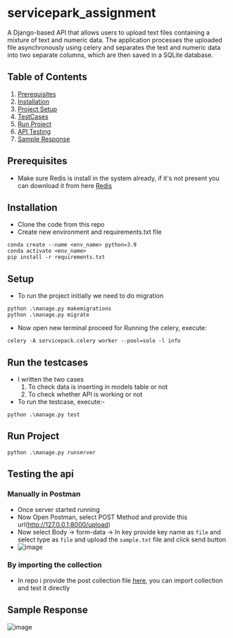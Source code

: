 # servicepark_assignment

A Django-based API that allows users to upload text files containing a mixture of text and numeric data. The application processes the uploaded file asynchronously using celery and separates the text and numeric data into two separate columns, which are then saved in a SQLite database. 

## Table of Contents
1. [Prerequisites](#prerequisites)
2. [Installation](#installation)
3. [Project Setup](#setup)
4. [TestCases](#run-the-testcases)
5. [Run Project](#run-project)
6. [API Testing](#testing-the-api)
7. [Sample Response](#sample-response)

## Prerequisites

- Make sure Redis is install in the system already, if it's not present you can download it from
  here [Redis](https://github.com/tporadowski/redis/releases/download/v5.0.14.1/Redis-x64-5.0.14.1.msi)

## Installation

- Clone the code from this repo
- Create new environment and requirements.txt file

```commandline
conda create --name <env_name> python=3.9
conda activate <env_name>
pip install -r requirements.txt
```

## Setup

- To run the project initially we need to do migration
```shell
python .\manage.py makemigrations
python .\manage.py migrate
```

- Now open new terminal proceed for Running the celery, execute:
```shell
celery -A servicepack.celery worker --pool=solo -l info
```

## Run the testcases
- I written the two cases
   1. To check data is inserting in models table or not
   2. To check whether API is working or not
- To run the testcase, execute:-
```shell
python .\manage.py test
```

## Run Project

```shell
python .\manage.py runserver
```

## Testing the api

### Manually in Postman

- Once server started running
- Now Open Postman, select POST Method and provide this url(http://127.0.0.1:8000/upload)
- Now select Body -> form-data -> In key provide key name as `file` and select type as `file` and upload
  the `sample.txt` file and click send button
- ![image](https://user-images.githubusercontent.com/36238978/232121542-cf2f4e93-c6c2-4aa3-bd6b-03303eebff1b.png)

### By importing the collection

- In repo i provide the post collection file [here](https://github.com/saithapan/servicepack_assignment/blob/main/servicepark.postman_collection.json), you can import collection and test it directly 

## Sample Response
![image](https://user-images.githubusercontent.com/36238978/232181983-fea81054-d8d9-42a9-bb01-c9ae002551a2.png)
